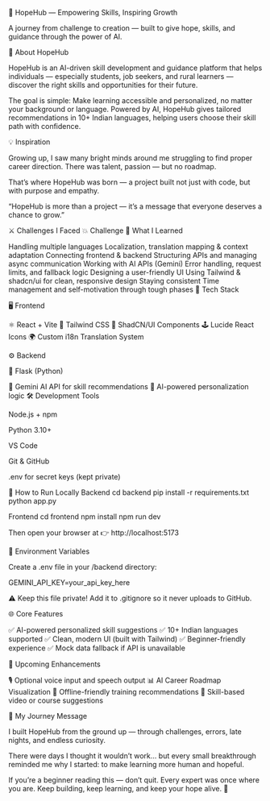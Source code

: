 🌈 HopeHub — Empowering Skills, Inspiring Growth

A journey from challenge to creation — built to give hope, skills, and guidance through the power of AI.

🌟 About HopeHub

HopeHub is an AI-driven skill development and guidance platform that helps individuals — especially students, job seekers, and rural learners — discover the right skills and opportunities for their future.

The goal is simple: Make learning accessible and personalized, no matter your background or language.
Powered by AI, HopeHub gives tailored recommendations in 10+ Indian languages, helping users choose their skill path with confidence.

💡 Inspiration

Growing up, I saw many bright minds around me struggling to find proper career direction.
There was talent, passion — but no roadmap.

That’s where HopeHub was born —
a project built not just with code, but with purpose and empathy.

“HopeHub is more than a project — it’s a message that everyone deserves a chance to grow.”

⚔️ Challenges I Faced
💥 Challenge	💪 What I Learned

Handling multiple languages	Localization, translation mapping & context adaptation
Connecting frontend & backend	Structuring APIs and managing async communication
Working with AI APIs (Gemini)	Error handling, request limits, and fallback logic
Designing a user-friendly UI	Using Tailwind & shadcn/ui for clean, responsive design
Staying consistent	Time management and self-motivation through tough phases
🧠 Tech Stack

🖥️ Frontend

⚛️ React + Vite
🎨 Tailwind CSS
🧩 ShadCN/UI Components
🕹️ Lucide React Icons
🌍 Custom i18n Translation System

⚙️ Backend

🐍 Flask (Python)

🤖 Gemini AI API for skill recommendations
🧠 AI-powered personalization logic
🛠️ Development Tools

Node.js + npm

Python 3.10+

VS Code

Git & GitHub

.env for secret keys (kept private)

🚀 How to Run Locally
Backend
cd backend
pip install -r requirements.txt
python app.py

Frontend
cd frontend
npm install
npm run dev


Then open your browser at 👉 http://localhost:5173

🔐 Environment Variables

Create a .env file in your /backend directory:

GEMINI_API_KEY=your_api_key_here


⚠️ Keep this file private! Add it to .gitignore so it never uploads to GitHub.

🌐 Core Features

✅ AI-powered personalized skill suggestions
✅ 10+ Indian languages supported
✅ Clean, modern UI (built with Tailwind)
✅ Beginner-friendly experience
✅ Mock data fallback if API is unavailable

🚧 Upcoming Enhancements

🎙️ Optional voice input and speech output
📊 AI Career Roadmap Visualization
🧭 Offline-friendly training recommendations
🎥 Skill-based video or course suggestions

💬 My Journey Message

I built HopeHub from the ground up — through challenges, errors, late nights, and endless curiosity.

There were days I thought it wouldn’t work…
but every small breakthrough reminded me why I started:
to make learning more human and hopeful.

If you’re a beginner reading this — don’t quit.
Every expert was once where you are.
Keep building, keep learning, and keep your hope alive. 💛
